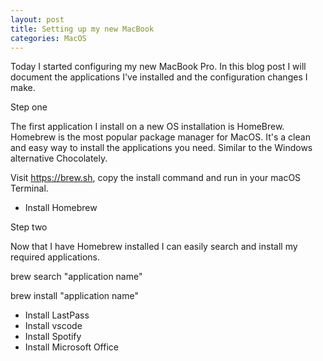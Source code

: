 ```yaml
---
layout: post
title: Setting up my new MacBook
categories: MacOS
---
```


Today I started configuring my new MacBook Pro.  In this blog post I will document the applications I've installed and the configuration changes I make.

Step one

The first application I install on a new OS installation is HomeBrew.  Homebrew is the most popular package manager for MacOS. It's a clean and easy way to install the applications you need. Similar to the Windows alternative Chocolately. 

Visit https://brew.sh, copy the install command and run in your macOS Terminal.

- Install Homebrew

Step two

Now that I have Homebrew installed I can easily search and install my required applications.

brew search "application name"

brew install "application name"

- Install LastPass
- Install vscode
- Install Spotify 
- Install Microsoft Office

